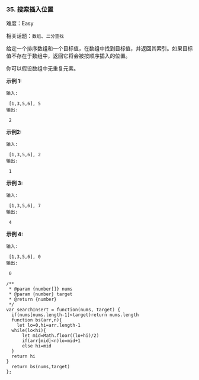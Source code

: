### 35. 搜索插入位置

难度：Easy

相关话题：`数组`、`二分查找`

给定一个排序数组和一个目标值，在数组中找到目标值，并返回其索引。如果目标值不存在于数组中，返回它将会被按顺序插入的位置。



你可以假设数组中无重复元素。



**示例 1:** 





```
输入:

 [1,3,5,6], 5
输出:

 2

```


**示例2:** 





```
输入:

 [1,3,5,6], 2
输出:

 1

```


**示例 3:** 





```
输入:

 [1,3,5,6], 7
输出:

 4

```


**示例 4:** 





```
输入:

 [1,3,5,6], 0
输出:

 0

```



```
/**
 * @param {number[]} nums
 * @param {number} target
 * @return {number}
 */
var searchInsert = function(nums, target) {
  if(nums[nums.length-1]<target)return nums.length
  function bs(arr,n){
    let lo=0,hi=arr.length-1
  while(lo<hi){
      let mid=Math.floor((lo+hi)/2)
      if(arr[mid]<n)lo=mid+1
      else hi=mid
  }
  return hi
}
  return bs(nums,target)
};



```

